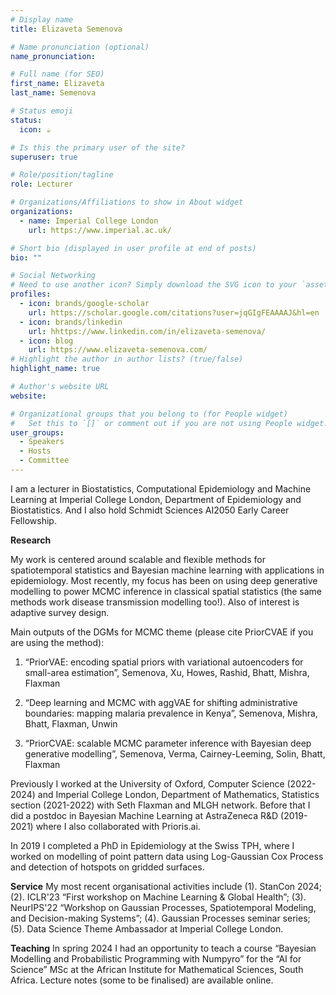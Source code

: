 ```yaml
---
# Display name
title: Elizaveta Semenova

# Name pronunciation (optional)
name_pronunciation: 

# Full name (for SEO)
first_name: Elizaveta
last_name: Semenova

# Status emoji
status:
  icon: ☕️

# Is this the primary user of the site?
superuser: true

# Role/position/tagline
role: Lecturer

# Organizations/Affiliations to show in About widget
organizations:
  - name: Imperial College London
    url: https://www.imperial.ac.uk/

# Short bio (displayed in user profile at end of posts)
bio: ""

# Social Networking
# Need to use another icon? Simply download the SVG icon to your `assets/media/icons/` folder.
profiles:
  - icon: brands/google-scholar
    url: https://scholar.google.com/citations?user=jqGIgFEAAAAJ&hl=en
  - icon: brands/linkedin
    url: hhttps://www.linkedin.com/in/elizaveta-semenova/
  - icon: blog
    url: https://www.elizaveta-semenova.com/
# Highlight the author in author lists? (true/false)
highlight_name: true

# Author's website URL
website: 

# Organizational groups that you belong to (for People widget)
#   Set this to `[]` or comment out if you are not using People widget.
user_groups:
  - Speakers
  - Hosts
  - Committee
---
```


I am a lecturer in Biostatistics, Computational Epidemiology and Machine Learning at Imperial College London, Department of Epidemiology and Biostatistics. And I also hold Schmidt Sciences AI2050 Early Career Fellowship.

**Research**

My work is centered around scalable and flexible methods for spatiotemporal statistics and Bayesian machine learning with applications in epidemiology. Most recently, my focus has been on using deep generative modelling to power MCMC inference in classical spatial statistics (the same methods work disease transmission modelling too!). Also of interest is adaptive survey design.

Main outputs of the DGMs for MCMC theme (please cite PriorCVAE if you are using the method):

1. “PriorVAE: encoding spatial priors with variational autoencoders for small-area estimation”, Semenova, Xu, Howes, Rashid, Bhatt, Mishra, Flaxman

2. “Deep learning and MCMC with aggVAE for shifting administrative boundaries: mapping malaria prevalence in Kenya”, Semenova, Mishra, Bhatt, Flaxman, Unwin

3. “PriorCVAE: scalable MCMC parameter inference with Bayesian deep generative modelling”, Semenova, Verma, Cairney-Leeming, Solin, Bhatt, Flaxman

Previously I worked at the University of Oxford, Computer Science (2022-2024) and Imperial College London, Department of Mathematics, Statistics section (2021-2022) with Seth Flaxman and MLGH network. Before that I did a postdoc in Bayesian Machine Learning at AstraZeneca R&D (2019-2021) where I also collaborated with Prioris.ai.

In 2019 I completed a PhD in Epidemiology at the Swiss TPH, where I worked on modelling of point pattern data using Log-Gaussian Cox Process and detection of hotspots on gridded surfaces.

**Service**
My most recent organisational activities include (1). StanCon 2024; (2). ICLR'23 “First workshop on Machine Learning & Global Health”; (3). NeurIPS'22 “Workshop on Gaussian Processes, Spatiotemporal Modeling, and Decision-making Systems”; (4). Gaussian Processes seminar series; (5). Data Science Theme Ambassador at Imperial College London.

**Teaching**
In spring 2024 I had an opportunity to teach a course “Bayesian Modelling and Probabilistic Programming with Numpyro” for the “AI for Science” MSc at the African Institute for Mathematical Sciences, South Africa. Lecture notes (some to be finalised) are available online.
